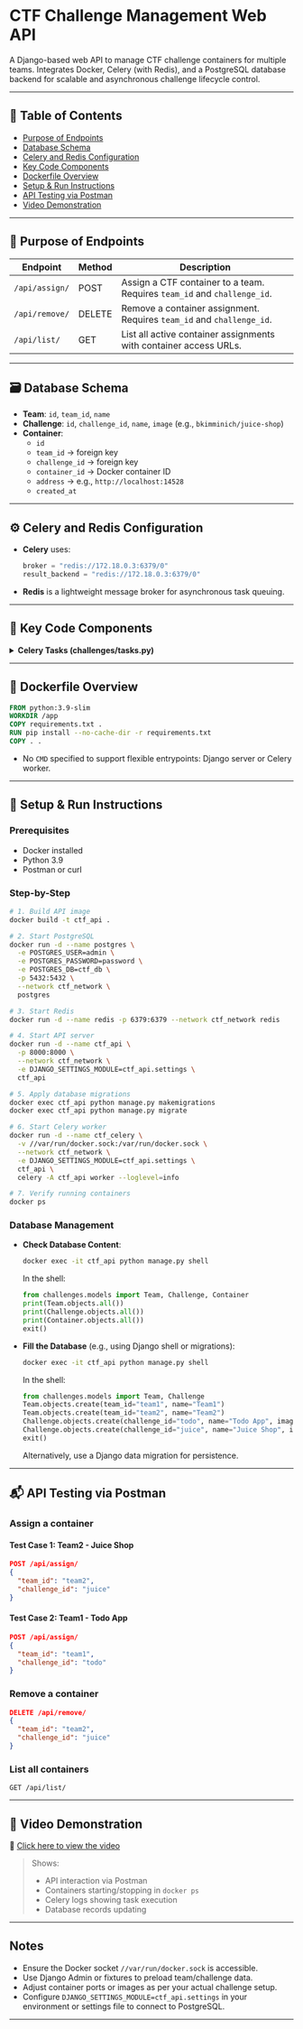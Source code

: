 # CTF Challenge Management Web API

A Django-based web API to manage CTF challenge containers for multiple teams. Integrates Docker, Celery (with Redis), and a PostgreSQL database backend for scalable and asynchronous challenge lifecycle control.

---

## 📘 Table of Contents
- [Purpose of Endpoints](#purpose-of-endpoints)
- [Database Schema](#database-schema)
- [Celery and Redis Configuration](#celery-and-redis-configuration)
- [Key Code Components](#key-code-components)
- [Dockerfile Overview](#dockerfile-overview)
- [Setup & Run Instructions](#setup--run-instructions)
- [API Testing via Postman](#api-testing-via-postman)
- [Video Demonstration](#video-demonstration)

---

## 🔗 Purpose of Endpoints

| Endpoint            | Method | Description                                                                 |
|---------------------|--------|-----------------------------------------------------------------------------|
| `/api/assign/`      | POST   | Assign a CTF container to a team. Requires `team_id` and `challenge_id`.   |
| `/api/remove/`      | DELETE | Remove a container assignment. Requires `team_id` and `challenge_id`.      |
| `/api/list/`        | GET    | List all active container assignments with container access URLs.          |

---

## 🗃️ Database Schema

- **Team**: `id`, `team_id`, `name`
- **Challenge**: `id`, `challenge_id`, `name`, `image` (e.g., `bkimminich/juice-shop`)
- **Container**:
  - `id`
  - `team_id` → foreign key
  - `challenge_id` → foreign key
  - `container_id` → Docker container ID
  - `address` → e.g., `http://localhost:14528`
  - `created_at`

---

## ⚙️ Celery and Redis Configuration

- **Celery** uses:
  ```python
  broker = "redis://172.18.0.3:6379/0"
  result_backend = "redis://172.18.0.3:6379/0"
  ```

- **Redis** is a lightweight message broker for asynchronous task queuing.

---

## 🧩 Key Code Components

<details>
<summary><strong>Celery Tasks (challenges/tasks.py)</strong></summary>

### ✅ start_container_task(team_id, challenge_id)

- Connects to Docker using:
  ```python
  docker.DockerClient(base_url="unix:///var/run/docker.sock")
  ```
- Starts a container on `ctf_network`, dynamically assigns a port.
- **Port Resolution**: Initially, the task failed to capture the host port due to timing issues with Docker’s port mapping. This was fixed by implementing a retry mechanism with `container.reload()` to fetch updated port data, ensuring the correct host port (e.g., `14528`) is used in the `address` field instead of the container’s internal port (e.g., `3000`).
- Saves container info to DB and returns:
  ```json
  {
    "status": "success",
    "container_id": "abc123",
    "address": "http://localhost:14528"
  }
  ```

### 🛑 stop_container_task(container_id)

- Stops and removes the container.
- Deletes DB entry for the container.

</details>

---

## 🐳 Dockerfile Overview

```dockerfile
FROM python:3.9-slim
WORKDIR /app
COPY requirements.txt .
RUN pip install --no-cache-dir -r requirements.txt
COPY . .
```

- No `CMD` specified to support flexible entrypoints: Django server or Celery worker.

---

## 🚀 Setup & Run Instructions

### Prerequisites
- Docker installed
- Python 3.9
- Postman or curl

### Step-by-Step

```bash
# 1. Build API image
docker build -t ctf_api .

# 2. Start PostgreSQL
docker run -d --name postgres \
  -e POSTGRES_USER=admin \
  -e POSTGRES_PASSWORD=password \
  -e POSTGRES_DB=ctf_db \
  -p 5432:5432 \
  --network ctf_network \
  postgres

# 3. Start Redis
docker run -d --name redis -p 6379:6379 --network ctf_network redis

# 4. Start API server
docker run -d --name ctf_api \
  -p 8000:8000 \
  --network ctf_network \
  -e DJANGO_SETTINGS_MODULE=ctf_api.settings \
  ctf_api

# 5. Apply database migrations
docker exec ctf_api python manage.py makemigrations
docker exec ctf_api python manage.py migrate

# 6. Start Celery worker
docker run -d --name ctf_celery \
  -v //var/run/docker.sock:/var/run/docker.sock \
  --network ctf_network \
  -e DJANGO_SETTINGS_MODULE=ctf_api.settings \
  ctf_api \
  celery -A ctf_api worker --loglevel=info

# 7. Verify running containers
docker ps
```

### Database Management
- **Check Database Content**:
  ```bash
  docker exec -it ctf_api python manage.py shell
  ```
  In the shell:
  ```python
  from challenges.models import Team, Challenge, Container
  print(Team.objects.all())
  print(Challenge.objects.all())
  print(Container.objects.all())
  exit()
  ```
- **Fill the Database** (e.g., using Django shell or migrations):
  ```bash
  docker exec -it ctf_api python manage.py shell
  ```
  In the shell:
  ```python
  from challenges.models import Team, Challenge
  Team.objects.create(team_id="team1", name="Team1")
  Team.objects.create(team_id="team2", name="Team2")
  Challenge.objects.create(challenge_id="todo", name="Todo App", image="jetty:9.4-jre11-slim", port=8080)
  Challenge.objects.create(challenge_id="juice", name="Juice Shop", image="bkimminich/juice-shop", port=3000)
  exit()
  ```
  Alternatively, use a Django data migration for persistence.

---

## 📬 API Testing via Postman

### Assign a container
#### Test Case 1: Team2 - Juice Shop
```json
POST /api/assign/
{
  "team_id": "team2",
  "challenge_id": "juice"
}
```

#### Test Case 2: Team1 - Todo App
```json
POST /api/assign/
{
  "team_id": "team1",
  "challenge_id": "todo"
}
```

### Remove a container
```json
DELETE /api/remove/
{
  "team_id": "team2",
  "challenge_id": "juice"
}
```

### List all containers
```
GET /api/list/
```

---

## 🎥 Video Demonstration

📎 [Click here to view the video](https://iutbox.iut.ac.ir/)

> Shows:
>
> * API interaction via Postman
> * Containers starting/stopping in `docker ps`
> * Celery logs showing task execution
> * Database records updating

---

## Notes

- Ensure the Docker socket `//var/run/docker.sock` is accessible.
- Use Django Admin or fixtures to preload team/challenge data.
- Adjust container ports or images as per your actual challenge setup.
- Configure `DJANGO_SETTINGS_MODULE=ctf_api.settings` in your environment or settings file to connect to PostgreSQL.

---
